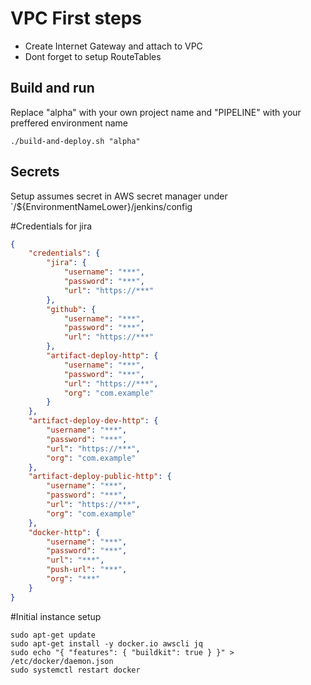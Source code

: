 # VPC First steps

- Create Internet Gateway and attach to VPC
- Dont forget to setup RouteTables


## Build and run 

Replace "alpha" with your own project name and "PIPELINE" with your preffered environment name

```
./build-and-deploy.sh "alpha"

```

## Secrets

Setup assumes secret in AWS secret manager under `/${EnvironmentNameLower}/jenkins/config


#Credentials for jira
```json
{
	"credentials": {
		"jira": {
			"username": "***",
			"password": "***",
			"url": "https://***"
		},
		"github": {
			"username": "***",
			"password": "***",
			"url": "https://***"
		},
		"artifact-deploy-http": {
			"username": "***",
			"password": "***",
			"url": "https://***",
			"org": "com.example"
		}
	},
	"artifact-deploy-dev-http": {
		"username": "***",
		"password": "***",
		"url": "https://***",
		"org": "com.example"
	},
	"artifact-deploy-public-http": {
		"username": "***",
		"password": "***",
		"url": "https://***",
		"org": "com.example"
	},
	"docker-http": {
		"username": "***",
		"password": "***",
		"url": "***",
		"push-url": "***",
		"org": "***"
	}
}
```


#Initial instance setup
```
sudo apt-get update
sudo apt-get install -y docker.io awscli jq
sudo echo "{ "features": { "buildkit": true } }" > /etc/docker/daemon.json
sudo systemctl restart docker
```

